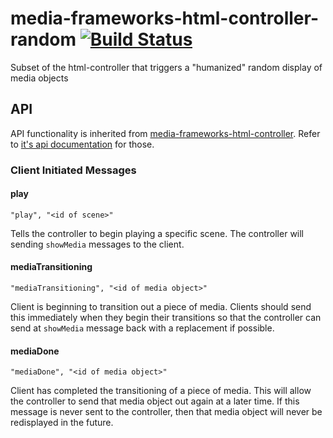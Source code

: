 # media-frameworks-html-controller-random [![Build Status](https://travis-ci.org/Colum-SMA-Dev/media-frameworks-html-controller-random.svg?branch=master)](https://travis-ci.org/Colum-SMA-Dev/media-frameworks-html-controller-random)
Subset of the html-controller that triggers a "humanized" random display of media objects

## API

API functionality is inherited from [media-frameworks-html-controller](https://github.com/Colum-SMA-Dev/media-frameworks-html-controller).  Refer to [it's api documentation](https://github.com/Colum-SMA-Dev/media-frameworks-html-controller#api) for those.

### Client Initiated Messages

#### play

`"play", "<id of scene>"`

Tells the controller to begin playing a specific scene.  The controller will sending `showMedia` messages to the client.

#### mediaTransitioning

`"mediaTransitioning", "<id of media object>"`

Client is beginning to transition out a piece of media.  Clients should send this immediately when they begin their transitions so that the controller can send at `showMedia` message back with a replacement if possible.

#### mediaDone

`"mediaDone", "<id of media object>"`

Client has completed the transitioning of a piece of media.  This will allow the controller to send that media object out again at a later time.  If this message is never sent to the controller, then that media object will never be redisplayed in the future.
